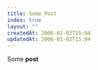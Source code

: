 ```yaml
---
title: Some Post
index: true
layout: ""
createdAt: 2006-01-02T15:04
updatedAt: 2006-01-02T15:04
---
```

Some **post**
